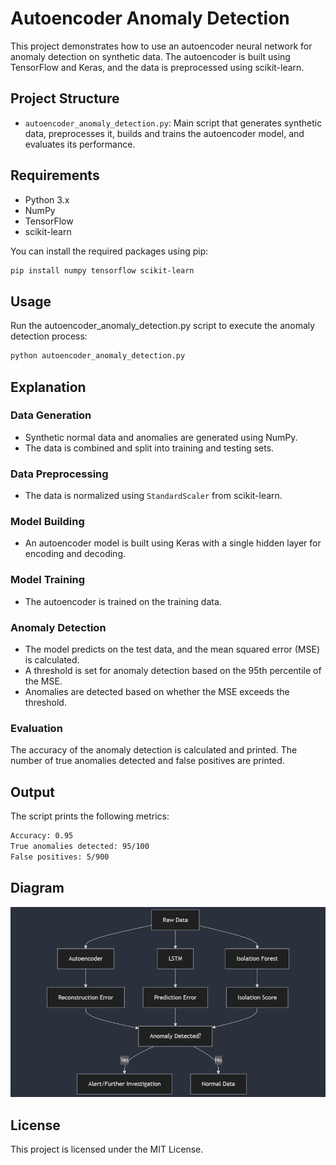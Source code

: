 # Autoencoder Anomaly Detection

This project demonstrates how to use an autoencoder neural network for anomaly detection on synthetic data. The autoencoder is built using TensorFlow and Keras, and the data is preprocessed using scikit-learn.

## Project Structure

- `autoencoder_anomaly_detection.py`: Main script that generates synthetic data, preprocesses it, builds and trains the autoencoder model, and evaluates its performance.

## Requirements

- Python 3.x
- NumPy
- TensorFlow
- scikit-learn

You can install the required packages using pip:

```sh
pip install numpy tensorflow scikit-learn
```

## Usage

Run the autoencoder_anomaly_detection.py script to execute the anomaly detection process:

```sh
python autoencoder_anomaly_detection.py
```

## Explanation

### Data Generation

- Synthetic normal data and anomalies are generated using NumPy.
- The data is combined and split into training and testing sets.

### Data Preprocessing

- The data is normalized using `StandardScaler` from scikit-learn.

### Model Building

- An autoencoder model is built using Keras with a single hidden layer for encoding and decoding.

### Model Training

- The autoencoder is trained on the training data.

### Anomaly Detection

- The model predicts on the test data, and the mean squared error (MSE) is calculated.
- A threshold is set for anomaly detection based on the 95th percentile of the MSE.
- Anomalies are detected based on whether the MSE exceeds the threshold.

### Evaluation

The accuracy of the anomaly detection is calculated and printed.
The number of true anomalies detected and false positives are printed.

## Output

The script prints the following metrics:

```sh
Accuracy: 0.95
True anomalies detected: 95/100
False positives: 5/900
```

## Diagram

![alt text](mermaid-diagram-2024-11-27-004618.png)

## License

This project is licensed under the MIT License.
